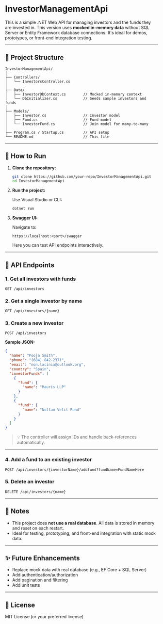 # InvestorManagementApi

This is a simple .NET Web API for managing investors and the funds they are invested in. This version uses **mocked in-memory data** without SQL Server or Entity Framework database connections. It's ideal for demos, prototypes, or front-end integration testing.

---

## 📁 Project Structure

```
InvestorManagementApi/
│
├── Controllers/
│   └── InvestorsController.cs
│
├── Data/
│   ├── InvestorDbContext.cs        // Mocked in-memory context
│   └── DbInitializer.cs            // Seeds sample investors and funds
│
├── Models/
│   ├── Investor.cs                 // Investor model
│   ├── Fund.cs                     // Fund model
│   └── InvestorFund.cs             // Join model for many-to-many
│
├── Program.cs / Startup.cs         // API setup
└── README.md                       // This file
```

---

## 🔧 How to Run

1. **Clone the repository:**

   ```bash
   git clone https://github.com/your-repo/InvestorManagementApi.git
   cd InvestorManagementApi
   ```

2. **Run the project:**

   Use Visual Studio or CLI:

   ```bash
   dotnet run
   ```

3. **Swagger UI:**

   Navigate to:

   ```
   https://localhost:<port>/swagger
   ```

   Here you can test API endpoints interactively.

---

## 🧪 API Endpoints

### 1. Get all investors with funds

```
GET /api/investors
```

### 2. Get a single investor by name

```
GET /api/investors/{name}
```

### 3. Create a new investor

```
POST /api/investors
```

**Sample JSON:**

```json
{
  "name": "Pooja Smith",
  "phone": "(684) 842-2371",
  "email": "non.lacinia@outlook.org",
  "country": "Spain",
  "investorFunds": [
    {
      "fund": {
        "name": "Mauris LLP"
      }
    },
    {
      "fund": {
        "name": "Nullam Velit Fund"
      }
    }
  ]
}
```

> 💡 The controller will assign IDs and handle back-references automatically.

---

### 4. Add a fund to an existing investor

```
POST /api/investors/{investorName}/addfund?fundName=FundNameHere
```

### 5. Delete an investor

```
DELETE /api/investors/{name}
```

---

## 📌 Notes

- This project does **not use a real database**. All data is stored in memory and reset on each restart.
- Ideal for testing, prototyping, and front-end integration with static mock data.

---

## ✨ Future Enhancements

- Replace mock data with real database (e.g., EF Core + SQL Server)
- Add authentication/authorization
- Add pagination and filtering
- Add unit tests

---

## 📃 License

MIT License (or your preferred license)
